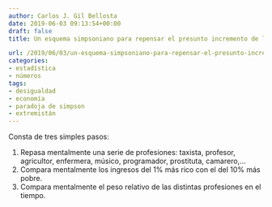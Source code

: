 ```yaml
---
author: Carlos J. Gil Bellosta
date: 2019-06-03 09:13:54+00:00
draft: false
title: Un esquema simpsoniano para repensar el presunto incremento de la desigualdad

url: /2019/06/03/un-esquema-simpsoniano-para-repensar-el-presunto-incremento-de-la-desigualdad/
categories:
- estadística
- números
tags:
- desigualdad
- economía
- paradoja de simpson
- extremistán
---
```


Consta de tres simples pasos:

1. Repasa mentalmente una serie de profesiones: taxista, profesor, agricultor, enfermera, músico, programador, prostituta, camarero,...
2. Compara mentalmente los ingresos del 1%  más rico con el del 10% más pobre.
3. Compara mentalmente el peso relativo de las distintas profesiones en el tiempo.

